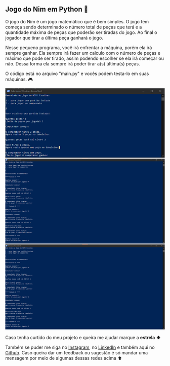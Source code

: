 ## Jogo do Nim em Python :snake:

O jogo do Nim é um jogo matemático que é bem simples. O jogo tem começa sendo determinado o número total de peças que terá e a quantidade máxima de peças que poderão ser tiradas do jogo. Ao final o jogador que tirar a última peça ganhará o jogo.

Nesse pequeno programa, você irá enfrentar a máquina, porém ela irá sempre ganhar. Ela sempre irá fazer um calculo com o número de peças e máximo que pode ser tirado, assim podendo escolher se ela irá começar ou não. Dessa forma ela sempre irá poder tirar a(s) última(s) peças.

O código está no arquivo "main.py" e vocês podem testa-lo em suas máquinas. :video_game:

<img src="/jogo-images/jogo-nim1.png" width="700px">

<img src="/jogo-images/jogo-nim2.png" width="700px">

<img src="/jogo-images/jogo-nim3.png" width="700px">

Caso tenha curtido do meu projeto e queira me ajudar marque a  **estrela** :arrow_up:

Também se puder me siga no [Instagram](https://www.instagram.com/marinho.dev/), no [LinkedIn](https://www.linkedin.com/in/matheus-marinho-71ab321b6/) e também aqui no [Github](https://github.com/marinhoo). Caso queira dar um feedback ou sugestão é só mandar uma mensagem por meio de algumas dessas redes acima :arrow_up:
